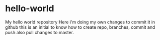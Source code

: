# hello-world
My hello world repository
Here i'm doing my own changes to commit it in github
this is an initial to know how to create repo, branches, 
commit and push also pull changes to master.
